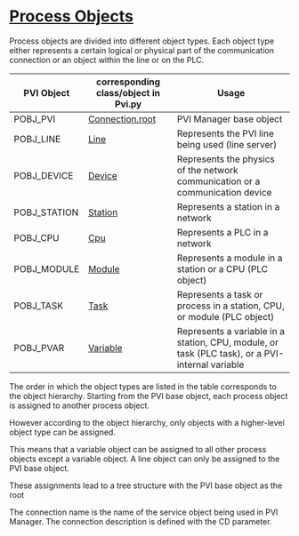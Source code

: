 # [Process Objects](https://help.br-automation.com/#/en/4/automationnet/pvibase/core/pviobjectprocess.htm)

Process objects are divided into different object types. Each object type either represents a certain logical or physical part of the communication connection or an object within the line or on the PLC.


PVI Object        | corresponding class/object in Pvi.py | Usage
------------------|--------------------------------------|------------------------
POBJ_PVI          | [Connection.root](connection.md)     | PVI Manager base object
POBJ_LINE         | [Line](line.md)                      | Represents the PVI line being used (line server) 
POBJ_DEVICE       | [Device](device.md)                  | Represents the physics of the network communication or a communication device 
POBJ_STATION      | [Station](station.md)                | Represents a station in a network 
POBJ_CPU          | [Cpu](cpu.md)                        | Represents a PLC in a network 
POBJ_MODULE       | [Module](module.md)                  | Represents a module in a station or a CPU (PLC object)
POBJ_TASK         | [Task](task.md)                      | Represents a task or process in a station, CPU, or module (PLC object)
POBJ_PVAR         | [Variable](variable.md)              | Represents a variable in a station, CPU, module, or task (PLC task), or a PVI-internal variable

The order in which the object types are listed in the table corresponds to the object hierarchy. Starting from the PVI base object, each process object is assigned to another process object. 

However according to the object hierarchy, only objects with a higher-level object type can be assigned. 

This means that a variable object can be assigned to all other process objects except a variable object. 
A line object can only be assigned to the PVI base object. 

These assignments lead to a tree structure with the PVI base object as the root

The connection name is the name of the service object being used in PVI Manager. 
The connection description is defined with the CD parameter.

